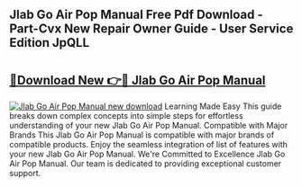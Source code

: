 ## Jlab Go Air Pop Manual Free Pdf Download - Part-Cvx New Repair Owner Guide - User Service Edition JpQLL

# <h2><a href="http://bc45908.oget.top/?id=Jlab+Go+Air+Pop+Manual">🔗Download New 👉🔴 Jlab Go Air Pop Manual</a></h2>

[![Jlab Go Air Pop Manual new download](https://i.imgur.com/5g1atiW.png)](http://bc45908.oget.top/?id=Jlab+Go+Air+Pop+Manual)
Learning Made Easy This guide breaks down complex concepts into simple steps for effortless understanding of your new Jlab Go Air Pop Manual. Compatible with Major Brands This Jlab Go Air Pop Manual is compatible with major brands of compatible products. Enjoy the seamless integration of list of features with your new Jlab Go Air Pop Manual. We're Committed to Excellence Jlab Go Air Pop Manual. Our team is dedicated to providing exceptional customer support.
